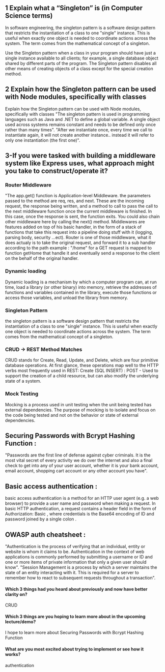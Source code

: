 ## 1 Explain what a “Singleton” is (in Computer Science terms)

In software engineering, the singleton pattern is a software design pattern that restricts the instantiation of a class to one "single" instance. This is useful when exactly one object is needed to coordinate actions across the system. The term comes from the mathematical concept of a singleton.

Use the Singleton pattern when a class in your program should have just a single instance available to all clients; for example, a single database object shared by different parts of the program. The Singleton pattern disables all other means of creating objects of a class except for the special creation method.

## 2 Explain how the Singleton pattern can be used with Node modules, specifically with classes

Explain how the Singleton pattern can be used with Node modules, specifically with classes
"The singleton pattern is used in programming languages such as Java and .NET to define a global variable. A single object used across systems remains constant and needs to be defined only once rather than many times".
"After we instantiate once, every time we call to instantiate again, it will not create another instance.. instead it will refer to only one instantiation (the first one)".

## 3-If you were tasked with building a middleware system like Express uses, what approach might you take to construct/operate it?

### Router Middleware

"The app.get() function is Application-level Middleware. the parameters passed to the method are req, res, and next. These are the incoming request, the response being written, and a method to call to pass the call to the next middleware function once the current middleware is finished. In this case, once the response is sent, the function exits. You could also chain other middleware here by calling the next() method.
Middlewares are features added on top of his basic handler, in the form of a stack of functions that take this request into a pipeline doing stuff with it (logging, parsing body, security ...ect).
Router is one of those middleware, what it does actualy is to take the original request, and forward it to a sub handler according to the path example : "/home" for a GET request is mapped to function getHome that handle it and eventually send a response to the client on the behalf of the original handler.

### Dynamic loading

Dynamic loading is a mechanism by which a computer program can, at run time, load a library (or other binary) into memory, retrieve the addresses of functions and variables contained in the library, execute those functions or access those variables, and unload the library from memory.

### Singleton Pattern

the singleton pattern is a software design pattern that restricts the instantiation of a class to one "single" instance. This is useful when exactly one object is needed to coordinate actions across the system. The term comes from the mathematical concept of a singleton.

### CRUD -> REST Method Matches

CRUD stands for Create, Read, Update, and Delete, which are four primitive database operations. At first glance, these operations map well to the HTTP verbs most frequently used in REST: Create (SQL INSERT) : POST - Used to support the creation of a child resource, but can also modify the underlying state of a system.

### Mock Testing

Mocking is a process used in unit testing when the unit being tested has external dependencies. The purpose of mocking is to isolate and focus on the code being tested and not on the behavior or state of external dependencies.

## Securing Passwords with Bcrypt Hashing Function :

"Passwords are the first line of defense against cyber criminals. It is the most vital secret of every activity we do over the internet and also a final check to get into any of your user account, whether it is your bank account, email account, shopping cart account or any other account you have".

## Basic access authentication :

basic access authentication is a method for an HTTP user agent (e.g. a web browser) to provide a user name and password when making a request. In basic HTTP authentication, a request contains a header field in the form of Authorization: Basic , where credentials is the Base64 encoding of ID and password joined by a single colon .

## OWASP auth cheatsheet :

"Authentication is the process of verifying that an individual, entity or website is whom it claims to be. Authentication in the context of web applications is commonly performed by submitting a username or ID and one or more items of private information that only a given user should know".
"Session Management is a process by which a server maintains the state of an entity interacting with it. This is required for a server to remember how to react to subsequent requests throughout a transaction".

#### Which 3 things had you heard about previously and now have better clarity on?

CRUD

#### Which 3 things are you hoping to learn more about in the upcoming lecture/demo?

I hope to learn more about Securing Passwords with Bcrypt Hashing Function

#### What are you most excited about trying to implement or see how it works?

authentication
